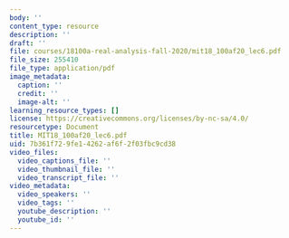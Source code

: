 ```yaml
---
body: ''
content_type: resource
description: ''
draft: ''
file: courses/18100a-real-analysis-fall-2020/mit18_100af20_lec6.pdf
file_size: 255410
file_type: application/pdf
image_metadata:
  caption: ''
  credit: ''
  image-alt: ''
learning_resource_types: []
license: https://creativecommons.org/licenses/by-nc-sa/4.0/
resourcetype: Document
title: MIT18_100af20_lec6.pdf
uid: 7b361f72-9fe1-4262-af6f-2f03fbc9cd38
video_files:
  video_captions_file: ''
  video_thumbnail_file: ''
  video_transcript_file: ''
video_metadata:
  video_speakers: ''
  video_tags: ''
  youtube_description: ''
  youtube_id: ''
---
```

